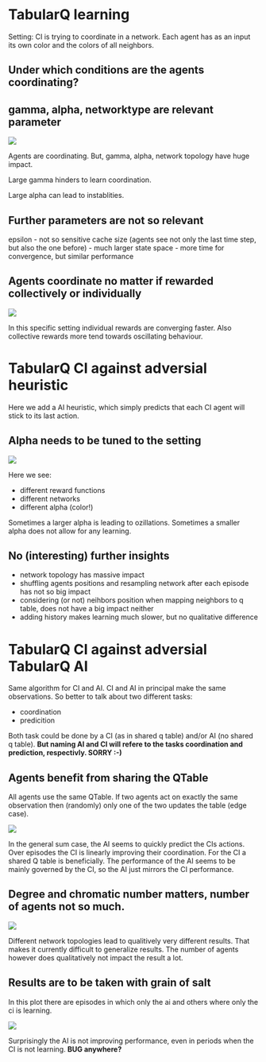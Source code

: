 # TabularQ learning 

Setting: 
CI is trying to coordinate in a network. Each agent has as an input its own color and the colors of all neighbors.


## Under which conditions are the agents coordinating?


## gamma, alpha, networktype are relevant parameter

![](../../plotting/tabular_vs_heuristic_2/plots/alpha_gamma.png)

Agents are coordinating. But, gamma, alpha, network topology have huge impact. 

Large gamma hinders to learn coordination. 

Large alpha can lead to instablities.

## Further parameters are not so relevant

epsilon - not so sensitive
cache size (agents see not only the last time step, but also the one before) - much larger state space - more time for convergence, but similar performance


## Agents coordinate no matter if rewarded collectively or individually
![](../../plotting/tabular_vs_heuristic_2/plots/rewards.png)

In this specific setting individual rewards are converging faster. Also collective rewards more tend towards oscillating behaviour.

# TabularQ CI against adversial heuristic

Here we add a AI heuristic, which simply predicts that each CI agent will stick to its last action. 

## Alpha needs to be tuned to the setting

![](../../runs/heuristic_tabular/tabular_vs_heuristic_3/plots/alpha.png)

Here we see:
* different reward functions
* different networks
* different alpha (color!)

Sometimes a larger alpha is leading to ozillations.
Sometimes a smaller alpha does not allow for any learning.

## No (interesting) further insights

* network topology has massive impact
* shuffling agents positions and resampling network after each episode has not so big impact
* considering (or not) neihbors position when mapping neighbors to q table, does not have a big impact neither
* adding history makes learning much slower, but no qualitative difference


# TabularQ CI against adversial TabularQ AI

Same algorithm for CI and AI. CI and AI in principal make the same observations. So better to talk about two different tasks:
- coordination
- predicition

Both task could be done by a CI (as in shared q table) and/or AI (no shared q table). **But naming AI and CI will refere to the tasks coordination and prediction, respectivly. SORRY :-)**

## Agents benefit from sharing the QTable

All agents use the same QTable. If two agents act on exactly the same observation then (randomly) only one of the two updates the table (edge case).

![](../../runs/heuristic_tabular/t_vs_t_share_table/plots/selection.png)

In the general sum case, the AI seems to quickly predict the CIs actions. Over episodes the CI is linearly improving their coordination. For the CI a shared Q table is beneficially. The performance of the AI seems to be mainly governed by the CI, so the AI just mirrors the CI performance.


## Degree and chromatic number matters, number of agents not so much.

![](../../runs/heuristic_tabular/t_vs_t_networks/plots/chromatic_number.png)

Different network topologies lead to qualitively very different results. That makes it currently difficult to generalize results. The number of agents however does qualitatively not impact the result a lot.


## Results are to be taken with grain of salt

In this plot there are episodes in which only the ai and others where only the ci is learning. 

![](../../runs/dev/scheduler/plots/plot.png)

Surprisingly the AI is not improving performance, even in periods when the CI is not learning. **BUG anywhere?**

